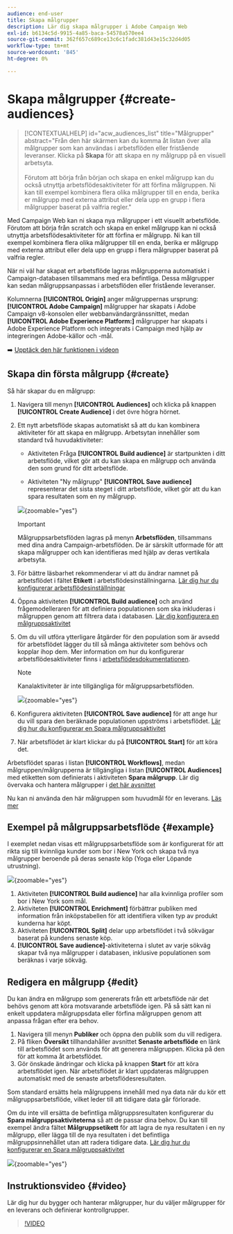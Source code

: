 ```yaml
---
audience: end-user
title: Skapa målgrupper
description: Lär dig skapa målgrupper i Adobe Campaign Web
exl-id: b6134c5d-9915-4a85-baca-54578a570ee4
source-git-commit: 362f657c689ce13c6c1fadc381d43e15c32d4d05
workflow-type: tm+mt
source-wordcount: '845'
ht-degree: 0%

---
```


# Skapa målgrupper {#create-audiences}

>[!CONTEXTUALHELP]
>id="acw_audiences_list"
>title="Målgrupper"
>abstract="Från den här skärmen kan du komma åt listan över alla målgrupper som kan användas i arbetsflöden eller fristående leveranser. Klicka på **Skapa** för att skapa en ny målgrupp på en visuell arbetsyta.<br/><br/>Förutom att börja från början och skapa en enkel målgrupp kan du också utnyttja arbetsflödesaktiviteter för att förfina målgruppen. Ni kan till exempel kombinera flera olika målgrupper till en enda, berika er målgrupp med externa attribut eller dela upp en grupp i flera målgrupper baserat på valfria regler."

<!--
[!CONTEXTUALHELP]
>id="acw_audiences_create_settings"
>title="Audience settings"
>abstract="Enter the name of the audience and additional options, then click the **Create Audience** button."-->

Med Campaign Web kan ni skapa nya målgrupper i ett visuellt arbetsflöde. Förutom att börja från scratch och skapa en enkel målgrupp kan ni också utnyttja arbetsflödesaktiviteter för att förfina er målgrupp. Ni kan till exempel kombinera flera olika målgrupper till en enda, berika er målgrupp med externa attribut eller dela upp en grupp i flera målgrupper baserat på valfria regler.

När ni väl har skapat ert arbetsflöde lagras målgrupperna automatiskt i Campaign-databasen tillsammans med era befintliga. Dessa målgrupper kan sedan målgruppsanpassas i arbetsflöden eller fristående leveranser.

Kolumnerna **[!UICONTROL Origin]** anger målgruppernas ursprung: **[!UICONTROL Adobe Campaign]** målgrupper har skapats i Adobe Campaign v8-konsolen eller webbanvändargränssnittet, medan **[!UICONTROL Adobe Experience Platform:]** målgrupper har skapats i Adobe Experience Platform och integrerats i Campaign med hjälp av integreringen Adobe-källor och -mål.

➡️ [Upptäck den här funktionen i videon](#video)

## Skapa din första målgrupp {#create}

Så här skapar du en målgrupp:

1. Navigera till menyn **[!UICONTROL Audiences]** och klicka på knappen **[!UICONTROL Create Audience]** i det övre högra hörnet.

1. Ett nytt arbetsflöde skapas automatiskt så att du kan kombinera aktiviteter för att skapa en målgrupp. Arbetsytan innehåller som standard två huvudaktiviteter:

   * Aktiviteten Fråga **[!UICONTROL Build audience]** är startpunkten i ditt arbetsflöde, vilket gör att du kan skapa en målgrupp och använda den som grund för ditt arbetsflöde.

   * Aktiviteten &quot;Ny målgrupp&quot; **[!UICONTROL Save audience]** representerar det sista steget i ditt arbetsflöde, vilket gör att du kan spara resultaten som en ny målgrupp.

   ![](assets/create-audience-blank.png){zoomable="yes"}

   >[!IMPORTANT]
   >
   >Målgruppsarbetsflöden lagras på menyn **Arbetsflöden**, tillsammans med dina andra Campaign-arbetsflöden. De är särskilt utformade för att skapa målgrupper och kan identifieras med hjälp av deras vertikala arbetsyta.

1. För bättre läsbarhet rekommenderar vi att du ändrar namnet på arbetsflödet i fältet **Etikett** i arbetsflödesinställningarna. [Lär dig hur du konfigurerar arbetsflödesinställningar](../workflows/workflow-settings.md)

1. Öppna aktiviteten **[!UICONTROL Build audience]** och använd frågemodelleraren för att definiera populationen som ska inkluderas i målgruppen genom att filtrera data i databasen. [Lär dig konfigurera en målgruppsaktivitet](../workflows/activities/build-audience.md)

1. Om du vill utföra ytterligare åtgärder för den population som är avsedd för arbetsflödet lägger du till så många aktiviteter som behövs och kopplar ihop dem. Mer information om hur du konfigurerar arbetsflödesaktiviteter finns i [arbetsflödesdokumentationen](../workflows/activities/about-activities.md).

   >[!NOTE]
   >
   >Kanalaktiviteter är inte tillgängliga för målgruppsarbetsflöden.

   ![](assets/audience-creation-canvas.png){zoomable="yes"}

1. Konfigurera aktiviteten **[!UICONTROL Save audience]** för att ange hur du vill spara den beräknade populationen uppströms i arbetsflödet. [Lär dig hur du konfigurerar en Spara målgruppsaktivitet](../workflows/activities/save-audience.md)

1. När arbetsflödet är klart klickar du på **[!UICONTROL Start]** för att köra det.

Arbetsflödet sparas i listan **[!UICONTROL Workflows]**, medan målgruppen/målgrupperna är tillgängliga i listan **[!UICONTROL Audiences]** med etiketten som definierats i aktiviteten **Spara målgrupp**. Lär dig övervaka och hantera målgrupper i [det här avsnittet](manage-audience.md)

Nu kan ni använda den här målgruppen som huvudmål för en leverans. [Läs mer](add-audience.md)

## Exempel på målgruppsarbetsflöde {#example}

I exemplet nedan visas ett målgruppsarbetsflöde som är konfigurerat för att rikta sig till kvinnliga kunder som bor i New York och skapa två nya målgrupper beroende på deras senaste köp (Yoga eller Löpande utrustning).

![](assets/audiences-example.png){zoomable="yes"}

1. Aktiviteten **[!UICONTROL Build audience]** har alla kvinnliga profiler som bor i New York som mål.
1. Aktiviteten **[!UICONTROL Enrichment]** förbättrar publiken med information från inköpstabellen för att identifiera vilken typ av produkt kunderna har köpt.
1. Aktiviteten **[!UICONTROL Split]** delar upp arbetsflödet i två sökvägar baserat på kundens senaste köp.
1. **[!UICONTROL Save audience]**-aktiviteterna i slutet av varje sökväg skapar två nya målgrupper i databasen, inklusive populationen som beräknas i varje sökväg.

## Redigera en målgrupp {#edit}

Du kan ändra en målgrupp som genererats från ett arbetsflöde när det behövs genom att köra motsvarande arbetsflöde igen. På så sätt kan ni enkelt uppdatera målgruppsdata eller förfina målgruppen genom att anpassa frågan efter era behov.

1. Navigera till menyn **Publiker** och öppna den publik som du vill redigera.
1. På fliken **Översikt** tillhandahåller avsnittet **Senaste arbetsflöde** en länk till arbetsflödet som används för att generera målgruppen. Klicka på den för att komma åt arbetsflödet.
1. Gör önskade ändringar och klicka på knappen **Start** för att köra arbetsflödet igen. När arbetsflödet är klart uppdateras målgruppen automatiskt med de senaste arbetsflödesresultaten.

Som standard ersätts hela målgruppens innehåll med nya data när du kör ett målgruppsarbetsflöde, vilket leder till att tidigare data går förlorade.

Om du inte vill ersätta de befintliga målgruppsresultaten konfigurerar du **Spara målgruppsaktiviteterna** så att de passar dina behov. Du kan till exempel ändra fältet **Målgruppsetikett** för att lagra de nya resultaten i en ny målgrupp, eller lägga till de nya resultaten i det befintliga målgruppsinnehållet utan att radera tidigare data. [Lär dig hur du konfigurerar en Spara målgruppsaktivitet](../workflows/activities/save-audience.md)

![](assets/edit-audience-save.png){zoomable="yes"}

## Instruktionsvideo {#video}

Lär dig hur du bygger och hanterar målgrupper, hur du väljer målgrupper för en leverans och definierar kontrollgrupper.

>[!VIDEO](https://video.tv.adobe.com/v/3425861?quality=12)

